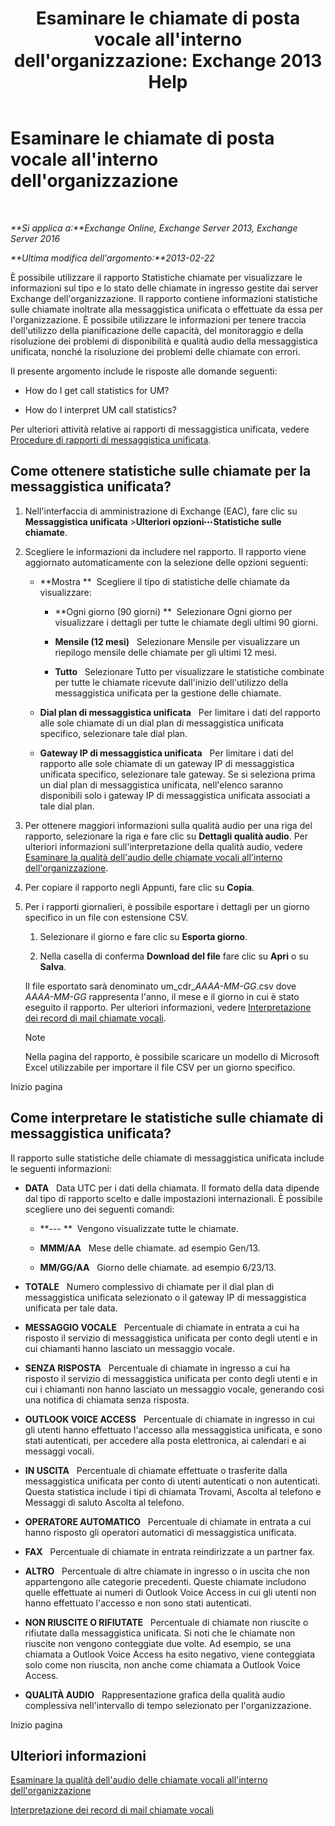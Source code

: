 ﻿---
title: "Esaminare le chiamate di posta vocale all'interno dell'organizzazione: Exchange 2013 Help"
TOCTitle: Esaminare le chiamate di posta vocale all'interno dell'organizzazione
ms:assetid: f6fdbe17-d1d2-442a-aa13-06b908d9c33a
ms:mtpsurl: https://technet.microsoft.com/it-it/library/JJ659073(v=EXCHG.150)
ms:contentKeyID: 50555710
ms.date: 05/22/2018
mtps_version: v=EXCHG.150
ms.translationtype: MT
---

# Esaminare le chiamate di posta vocale all'interno dell'organizzazione

 

_**Si applica a:**Exchange Online, Exchange Server 2013, Exchange Server 2016_

_**Ultima modifica dell'argomento:**2013-02-22_

È possibile utilizzare il rapporto Statistiche chiamate per visualizzare le informazioni sul tipo e lo stato delle chiamate in ingresso gestite dai server Exchange dell'organizzazione. Il rapporto contiene informazioni statistiche sulle chiamate inoltrate alla messaggistica unificata o effettuate da essa per l'organizzazione. È possibile utilizzare le informazioni per tenere traccia dell'utilizzo della pianificazione delle capacità, del monitoraggio e della risoluzione dei problemi di disponibilità e qualità audio della messaggistica unificata, nonché la risoluzione dei problemi delle chiamate con errori.

Il presente argomento include le risposte alle domande seguenti:

  - How do I get call statistics for UM?

  - How do I interpret UM call statistics?

Per ulteriori attività relative ai rapporti di messaggistica unificata, vedere [Procedure di rapporti di messaggistica unificata](um-reports-procedures-exchange-2013-help.md).

## Come ottenere statistiche sulle chiamate per la messaggistica unificata?

1.  Nell'interfaccia di amministrazione di Exchange (EAC), fare clic su **Messaggistica unificata** \>**Ulteriori opzioni**![Icona Ulteriori opzioni](images/JJ150550.5381819e-3b21-4873-8714-e9b956290b28(EXCHG.150).gif "Icona Ulteriori opzioni")**Statistiche sulle chiamate**.

2.  Scegliere le informazioni da includere nel rapporto. Il rapporto viene aggiornato automaticamente con la selezione delle opzioni seguenti:
    
      - **Mostra **  Scegliere il tipo di statistiche delle chiamate da visualizzare:
        
          - **Ogni giorno (90 giorni) **  Selezionare Ogni giorno per visualizzare i dettagli per tutte le chiamate degli ultimi 90 giorni.
        
          - **Mensile (12 mesi)**   Selezionare Mensile per visualizzare un riepilogo mensile delle chiamate per gli ultimi 12 mesi.
        
          - **Tutto**   Selezionare Tutto per visualizzare le statistiche combinate per tutte le chiamate ricevute dall'inizio dell'utilizzo della messaggistica unificata per la gestione delle chiamate.
    
      - **Dial plan di messaggistica unificata**   Per limitare i dati del rapporto alle sole chiamate di un dial plan di messaggistica unificata specifico, selezionare tale dial plan.
    
      - **Gateway IP di messaggistica unificata**   Per limitare i dati del rapporto alle sole chiamate di un gateway IP di messaggistica unificata specifico, selezionare tale gateway. Se si seleziona prima un dial plan di messaggistica unificata, nell'elenco saranno disponibili solo i gateway IP di messaggistica unificata associati a tale dial plan.

3.  Per ottenere maggiori informazioni sulla qualità audio per una riga del rapporto, selezionare la riga e fare clic su **Dettagli qualità audio**. Per ulteriori informazioni sull'interpretazione della qualità audio, vedere [Esaminare la qualità dell'audio delle chiamate vocali all'interno dell'organizzazione](investigate-the-audio-quality-of-voice-calls-in-your-organization-exchange-2013-help.md).

4.  Per copiare il rapporto negli Appunti, fare clic su **Copia**.

5.  Per i rapporti giornalieri, è possibile esportare i dettagli per un giorno specifico in un file con estensione CSV.
    
    1.  Selezionare il giorno e fare clic su **Esporta giorno**.
    
    2.  Nella casella di conferma **Download del file** fare clic su **Apri** o su **Salva**.
    
    Il file esportato sarà denominato um\_cdr\_*AAAA-MM-GG*.csv dove *AAAA-MM-GG* rappresenta l'anno, il mese e il giorno in cui è stato eseguito il rapporto. Per ulteriori informazioni, vedere [Interpretazione dei record di mail chiamate vocali](interpret-voice-mail-call-records-exchange-2013-help.md).
    

    > [!NOTE]
    > Nella pagina del rapporto, è possibile scaricare un modello di Microsoft Excel utilizzabile per importare il file CSV per un giorno specifico.



Inizio pagina

## Come interpretare le statistiche sulle chiamate di messaggistica unificata?

Il rapporto sulle statistiche delle chiamate di messaggistica unificata include le seguenti informazioni:

  - **DATA**   Data UTC per i dati della chiamata. Il formato della data dipende dal tipo di rapporto scelto e dalle impostazioni internazionali. È possibile scegliere uno dei seguenti comandi:
    
      - **--- **  Vengono visualizzate tutte le chiamate.
    
      - **MMM/AA**   Mese delle chiamate. ad esempio Gen/13.
    
      - **MM/GG/AA**   Giorno delle chiamate. ad esempio 6/23/13.

  - **TOTALE**   Numero complessivo di chiamate per il dial plan di messaggistica unificata selezionato o il gateway IP di messaggistica unificata per tale data.

  - **MESSAGGIO VOCALE**   Percentuale di chiamate in entrata a cui ha risposto il servizio di messaggistica unificata per conto degli utenti e in cui chiamanti hanno lasciato un messaggio vocale.

  - **SENZA RISPOSTA**   Percentuale di chiamate in ingresso a cui ha risposto il servizio di messaggistica unificata per conto degli utenti e in cui i chiamanti non hanno lasciato un messaggio vocale, generando così una notifica di chiamata senza risposta.

  - **OUTLOOK VOICE ACCESS**   Percentuale di chiamate in ingresso in cui gli utenti hanno effettuato l'accesso alla messaggistica unificata, e sono stati autenticati, per accedere alla posta elettronica, ai calendari e ai messaggi vocali.

  - **IN USCITA**   Percentuale di chiamate effettuate o trasferite dalla messaggistica unificata per conto di utenti autenticati o non autenticati. Questa statistica include i tipi di chiamata Trovami, Ascolta al telefono e Messaggi di saluto Ascolta al telefono.

  - **OPERATORE AUTOMATICO**   Percentuale di chiamate in entrata a cui hanno risposto gli operatori automatici di messaggistica unificata.

  - **FAX**   Percentuale di chiamate in entrata reindirizzate a un partner fax.

  - **ALTRO**   Percentuale di altre chiamate in ingresso o in uscita che non appartengono alle categorie precedenti. Queste chiamate includono quelle effettuate ai numeri di Outlook Voice Access in cui gli utenti non hanno effettuato l'accesso e non sono stati autenticati.

  - **NON RIUSCITE O RIFIUTATE**   Percentuale di chiamate non riuscite o rifiutate dalla messaggistica unificata. Si noti che le chiamate non riuscite non vengono conteggiate due volte. Ad esempio, se una chiamata a Outlook Voice Access ha esito negativo, viene conteggiata solo come non riuscita, non anche come chiamata a Outlook Voice Access.

  - **QUALITÀ AUDIO**   Rappresentazione grafica della qualità audio complessiva nell'intervallo di tempo selezionato per l'organizzazione.

Inizio pagina

## Ulteriori informazioni

[Esaminare la qualità dell'audio delle chiamate vocali all'interno dell'organizzazione](investigate-the-audio-quality-of-voice-calls-in-your-organization-exchange-2013-help.md)

[Interpretazione dei record di mail chiamate vocali](interpret-voice-mail-call-records-exchange-2013-help.md)

